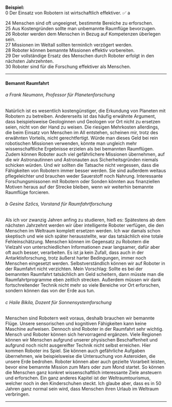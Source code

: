 **Beispiel:**  
0 Der Einsatz von Robotern ist wirtschaftlich effektiver. ✅ a

24 Menschen sind oft ungeeignet, bestimmte Bereiche zu erforschen.  
25 Aus Kostengründen sollte man unbemannte Raumflüge bevorzugen.  
26 Roboter werden dem Menschen in Bezug auf Kompetenzen überlegen sein.  
27 Missionen im Weltall sollten terminlich verzögert werden.  
28 Roboter können bemannte Missionen effektiv vorbereiten.  
29 Der vollständige Ersatz des Menschen durch Roboter erfolgt in den nächsten Jahrzehnten.  
30 Roboter sind für die Forschung effektiver als Menschen.

---
#### Bemannt Raumfahrt

###### a Frank Neumann, Professor für Planetenforschung
Natürlich ist es wesentlich kostengünstiger, die Erkundung von Planeten mit Robotern zu betreiben. Andererseits ist das häufig erwähnte Argument, dass beispielsweise Geologinnen und Geologen vor Ort nicht zu ersetzen seien, nicht von der Hand zu weisen. Die riesigen Mehrkosten allerdings, die beim Einsatz von Menschen im All entstehen, scheinen mir, trotz des erwähnten Vorteils, nicht gerechtfertigt. Würde man dieses Geld bei rein robotischen Missionen verwenden, könnte man ungleich mehr wissenschaftliche Ergebnisse erzielen als bei bemannten Raumflügen. Zudem können Roboter auch viel gefährlichere Missionen übernehmen, auf die wir Astronautinnen und Astronauten aus Sicherheitsgründen niemals schicken würden. Und wir sollten die Tatsache nicht vergessen, dass die Fähigkeiten von Robotern immer besser werden. Sie sind außerdem weitaus pflegeleichter und brauchen weder Sauerstoff noch Nahrung. Interessante Forschungsmissonen mit Robotern oder Sonden könnten aus finanziellen Motiven heraus auf der Strecke bleiben, wenn wir weiterhin bemannte Raumflüge forcieren.

###### b Gesine Szőcs, Vorstand für Raumfahrtforschung
Als ich vor zwanzig Jahren anfing zu studieren, hieß es: Spätestens ab dem nächsten Jahrzehnt werden wir über intelligente Roboter verfügen, die den Menschen im Weltraum komplett ersetzen werden. Ich war damals schon skeptisch und wie sich später herausstellte, war das tatsächlich eine totale Fehleinschätzung. Menschen können im Gegensatz zu Robotern die Vielzahl von unterschiedlichen Informationen zwar langsamer, dafür aber oft auch besser, verarbeiten. Es ist ja kein Zufall, dass auch in der Antarktisforschung, trotz äußerst harter Bedingungen, immer noch Menschen eingesetzt werden. Selbstverständlich können wir auf Roboter in der Raumfahrt nicht verzichten. Mein Vorschlag: Sollte es bei der bemannten Raumfahrt tatsächlich am Geld scheitern, dann müsste man die Raumfahrtprogramme eben zeitlich strecken. Außerdem müssen wir dank fortschreitender Technik nicht mehr so viele Bereiche vor Ort erforschen, sondern können das von der Erde aus tun.

###### c Haile Bikila, Dozent für Sonnensystemforschung
Menschen sind Robotern weit voraus, deshalb brauchen wir bemannte Flüge. Unsere sensorischen und kognitiven Fähigkeiten kann keine Maschine aufweisen. Dennoch sind Roboter in der Raumfahrt sehr wichtig. Mensch und Roboter können sich hervorragend ergänzen. Viele Regionen können wir Menschen aufgrund unserer physischen Beschaffenheit und aufgrund noch nicht ausgereifter Technik nicht selbst erreichen. Hier kommen Roboter ins Spiel. Sie können auch gefährliche Aufgaben übernehmen, wie beispielsweise die Untersuchung von Asteroiden, die unsere Erde bedrohen. Roboter können aber auch gezielte Vorarbeit leisten, bevor eine bemannte Mission zum Mars oder zum Mond startet. So können die Menschen ganz konkret wissenschaftlich interessante Ziele ansteuern und erforschen. Ein ganz anderes Kapitel ist der Weltraumtourismus, welcher noch in den Kinderschuhen steckt. Ich glaube aber, dass es in 50 Jahren ganz normal sein wird, dass Menschen ihren Urlaub im Weltraum verbringen.

---


